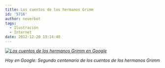 ```yaml
---
title: Los cuentos de los hermanos Grimm
id: '5716'
author: neverbot
tags:
  - Ilustración
  - Internet
date: 2012-12-20 13:14:40
---
```


[_![Los cuentos de los hermanos Grimm en Google](./google_grimm_fairy_tales.jpg)_](https://www.google.es/#q=Cuentos+de+los+hermanos+Grimm&oi=ddle&ct=200th_anniversary_of_grimms_fairy_tales-986006-hp)

[](https://www.google.es/#q=Cuentos+de+los+hermanos+Grimm&oi=ddle&ct=200th_anniversary_of_grimms_fairy_tales-986006-hp)

_Hoy en Google: Segundo centenario de los cuentos de los hermanos Grimm_